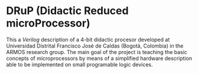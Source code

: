# DRuP (Didactic Reduced microProcessor)

This a _Verilog_ description of a 4-bit didactic procesor developed at Universidad Distrital Francisco José de Caldas (Bogotá, Colombia) in the ARMOS research group. The main goal of the project is teaching the basic concepts of microprocessors by means of a simplified hardware description able to be implemented on small programable logic devices. 
